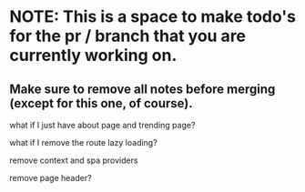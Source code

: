 # NOTE: This is a space to make todo's for the pr / branch that you are currently working on. 
Make sure to remove all notes before merging (except for this one, of course).
----------------------------------------------------------------------------------------------------
what if I just have about page and trending page?

what if I remove the route lazy loading?

remove context and spa providers

remove page header?
